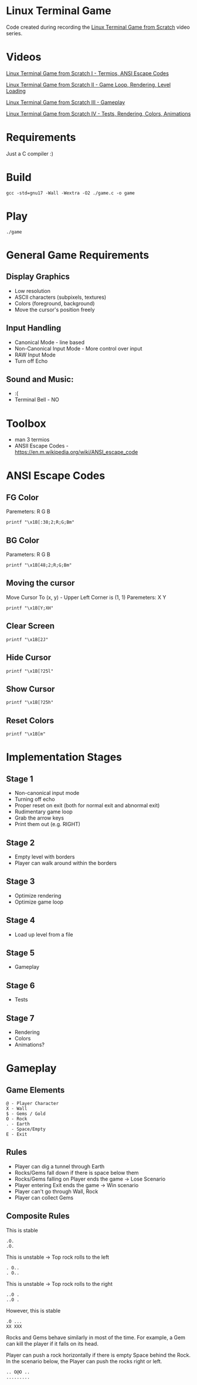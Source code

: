 # Linux Terminal Game
Code created during recording the [Linux Terminal Game from Scratch](https://www.youtube.com/playlist?list=PLRWoC1qZt_WeCwCUEWxsSIpqfgg2qd9wD) video series.

# Videos
[Linux Terminal Game from Scratch I - Termios, ANSI Escape Codes](https://youtu.be/WvSOSyi5lWY)

[Linux Terminal Game from Scratch II - Game Loop, Rendering, Level Loading](https://youtu.be/D9SppXPZLU0)

[Linux Terminal Game from Scratch III - Gameplay](https://youtu.be/z-yqFVX_j_U)

[Linux Terminal Game from Scratch IV - Tests, Rendering, Colors, Animations](https://youtu.be/qMbB2wVVw-I)


# Requirements
Just a C compiler :)

# Build
```
gcc -std=gnu17 -Wall -Wextra -O2 ./game.c -o game
```

# Play
```
./game
```

# General Game Requirements
## Display Graphics
- Low resolution
- ASCII characters (subpixels, textures)
- Colors (foreground, background)
- Move the cursor's position freely

## Input Handling
- Canonical Mode - line based
- Non-Canonical Input Mode - More control over input
- RAW Input Mode
- Turn off Echo

## Sound and Music:
- :(
- Terminal Bell - NO

# Toolbox
- man 3 termios
- ANSII Escape Codes - https://en.m.wikipedia.org/wiki/ANSI_escape_code

# ANSI Escape Codes
## FG Color
Paremeters: R G B
```
printf "\x1B[:38;2;R;G;Bm"
```

## BG Color
Parameters: R G B
```
printf "\x1B[48;2;R;G;Bm"
```

## Moving the cursor
Move Cursor To (x, y) - Upper Left Corner is (1, 1)
Paremeters: X Y
```
printf "\x1B[Y;XH"
```

## Clear Screen
```
printf "\x1B[2J"
```

## Hide Cursor
```
printf "\x1B[?25l"
```

## Show Cursor
```
printf "\x1B[?25h"
```

## Reset Colors
```
printf "\x1B[m"
```

# Implementation Stages
## Stage 1
- Non-canonical input mode
- Turning off echo
- Proper reset on exit (both for normal exit and abnormal exit)
- Rudimentary game loop
- Grab the arrow keys
- Print them out (e.g. RIGHT)

## Stage 2
- Empty level with borders
- Player can walk around within the borders

## Stage 3
- Optimize rendering
- Optimize game loop

## Stage 4
- Load up level from a file

## Stage 5
- Gameplay

## Stage 6
- Tests

## Stage 7
- Rendering
- Colors
- Animations?

# Gameplay

## Game Elements
```
@ - Player Character
X - Wall
$ - Gems / Gold
O - Rock
. - Earth
  - Space/Empty
E - Exit
```

## Rules
- Player can dig a tunnel through Earth
- Rocks/Gems fall down if there is space below them
- Rocks/Gems falling on Player ends the game -> Lose Scenario
- Player entering Exit ends the game -> Win scenario
- Player can't go through Wall, Rock
- Player can collect Gems

## Composite Rules
This is stable
```
.O.
.O.
```
This is unstable -> Top rock rolls to the left
```
. O..
. O..
```
This is unstable -> Top rock rolls to the right
```
..O .
..O .
```
However, this is stable
```
.O ...
XX XXX
```

Rocks and Gems behave similarly in most of the time.
For example, a Gem can kill the player if it falls on its head.

Player can push a rock horizontally if there is empty Space behind the Rock.
In the scenario below, the Player can push the rocks right or left.
```
.. O@O ..
.........
```
